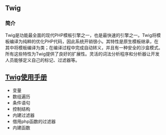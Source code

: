 ## Twig

### 简介
   Twig是功能最全面的现代PHP模板引擎之一，也是最快速的引擎之一。Twig将模板编译为纯粹的优化PHP代码，因此系统开销很小。其特性是原生模板继承，在其中将模板编译为类；在编译过程中完成自动转义，并且有一种安全的沙盒模式。所有这些特性为Twig提供了良好的扩展性。灵活的词法分析程序和分析器让开发人员能够定义自己的标记、过滤器等。

## 

## [Twig使用手册]('') 
* 变量
* 数组遍历
* 条件语句
* 控制结构
* 内建过滤器
* 借用php函数的过滤器
* 内建函数


